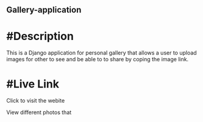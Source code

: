 ## Gallery-application

# #Description
This is a Django application for personal gallery that allows a user to upload images for other to see and be able to to share by coping the image link.

# #Live Link
Click to visit the webite

View different photos that

